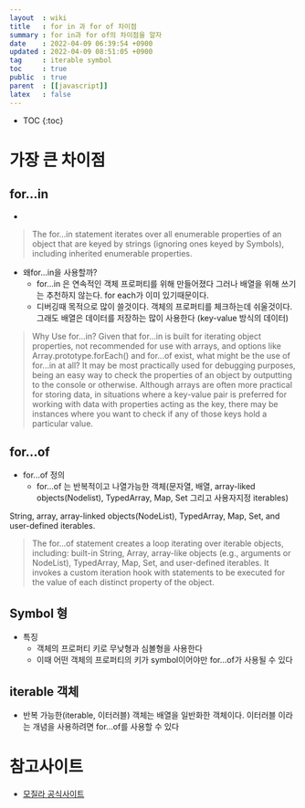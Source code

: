 ```yaml
---
layout  : wiki
title   : for in 과 for of 차이점
summary : for in과 for of의 차이점을 알자 
date    : 2022-04-09 06:39:54 +0900
updated : 2022-04-09 08:51:05 +0900
tag     : iterable symbol 
toc     : true
public  : true
parent  : [[javascript]] 
latex   : false
---
```

* TOC
{:toc}

# 가장 큰 차이점 



## for...in
-    
> The for...in statement iterates over all enumerable properties of an object that are keyed by strings (ignoring ones keyed by Symbols), including inherited enumerable properties.


* 왜for...in을 사용할까?
    - for...in 은 연속적인 객체 프로퍼티를 위해 만들어졌다 그러나 배열을 위해 쓰기는 추천하지 않는다. for each가 이미 있기때문이다. 
    - 디버깅때 목적으로 많이 쓸것이다. 객체의 프로퍼티를 체크하는데 쉬울것이다. 그래도 배열은 데이터를 저장하는 많이 사용한다 (key-value 방식의 데이터) 


>Why Use for...in?
>Given that for...in is built for iterating object properties, not recommended for use with arrays, and options like Array.prototype.forEach() and for...of exist, what might be the use of for...in at all?
>It may be most practically used for debugging purposes, being an easy way to check the properties of an object by outputting to the console or otherwise. Although arrays are often more practical for storing data, in situations where a key-value pair is preferred for working with data with properties acting as the key, there may be instances where you want to check if any of those keys hold a particular value.



## for...of
* for...of 정의
    * for...of 는 반복적이고 나열가능한 객체(문자열, 배열, array-liked objects(Nodelist), TypedArray, Map, Set 그리고 사용자지정 iterables)
    
String, array, array-linked objects(NodeList), TypedArray, Map, Set, and user-defined iterables.

> The for...of statement creates a loop iterating over iterable objects, including: built-in String, Array, array-like objects (e.g., arguments or NodeList), TypedArray, Map, Set, and user-defined iterables. It invokes a custom iteration hook with statements to be executed for the value of each distinct property of the object.


## Symbol 형
* 특징
    - 객체의 프로퍼티 키로 무낮형과 심볼형을 사용한다
    - 이때 어떤 객체의 프로퍼티의 키가 symbol이어야만 for...of가 사용될 수 있다

## iterable 객체
* 반복 가능한(iterable, 이터러블) 객체는 배열을 일반화한 객체이다. 이터러블 이라는 개념을 사용하려면 for...of를 사용할 수 있다






# 참고사이트
* [모질라 공식사이트](https://developer.mozilla.org/en-US/docs/Web/JavaScript/Reference/Statements/for...in)




